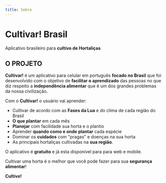 ```yaml
---
title: Sobre
---
```


# Cultivar! Brasil

Aplicativo brasileiro para **cultivo de Hortaliças**

## O PROJETO

**Cultivar!** é um aplicativo para celular em português **focado no Brasil** que foi desenvolvido com o objetivo de **facilitar o aprendizado** das pessoas no que diz respeito a **independência alimentar** que é um dos grandes problemas da nossa civilização.

Com o **Cultivar!** o usuário vai aprender:

- Cultivar de acordo com as **Fases da Lua** e do clima de cada região do Brasil
- **O que plantar** em cada mês
- **Planejar** com facilidade sua horta e o plantio
- Aprender **quando como e onde plantar** cada espécie
- Dominar os **cuidados** com "pragas" e doenças na sua horta
- As principais hortaliças cultivadas na **sua região**.

O aplicativo é **gratuito** e já esta disponível para para web e mobile.

Cultivar uma horta é o melhor que você pode fazer para sua **segurança alimentar**!

**Cultive!**